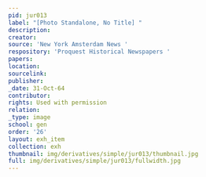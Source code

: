 ```yaml
---
pid: jur013
label: "[Photo Standalone, No Title] "
description:
creator:
source: 'New York Amsterdam News '
respository: 'Proquest Historical Newspapers '
papers:
location:
sourcelink:
publisher:
_date: 31-Oct-64
contributor:
rights: Used with permission
relation:
_type: image
school: gen
order: '26'
layout: exh_item
collection: exh
thumbnail: img/derivatives/simple/jur013/thumbnail.jpg
full: img/derivatives/simple/jur013/fullwidth.jpg
---
```

